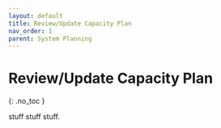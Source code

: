 ```yaml
---
layout: default
title: Review/Update Capacity Plan
nav_order: 1
parent: System Planning
---
```


# Review/Update Capacity Plan
{: .no_toc }

stuff stuff stuff.
